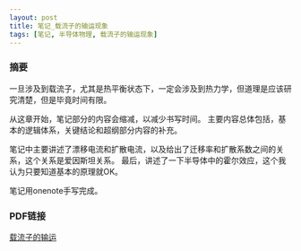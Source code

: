 ```yaml
---
layout: post
title: 笔记_载流子的输运现象
tags: [笔记, 半导体物理, 载流子的输运现象]
---
```


### 摘要

一旦涉及到载流子，尤其是热平衡状态下，一定会涉及到热力学，但道理是应该研究清楚，但是毕竟时间有限。

从这章开始，笔记部分的内容会缩减，以减少书写时间。
主要内容总体包括，基本的逻辑体系，关键结论和超纲部分内容的补充。

笔记中主要讲述了漂移电流和扩散电流，以及给出了迁移率和扩散系数之间的关系，这个关系是爱因斯坦关系。
最后，讲述了一下半导体中的霍尔效应，这个我认为只要知道基本的原理就OK。

笔记用onenote手写完成。

### PDF链接

[载流子的输运](https://naibaowjk.github.io/documents/笔记_载流子的输运现象.pdf)